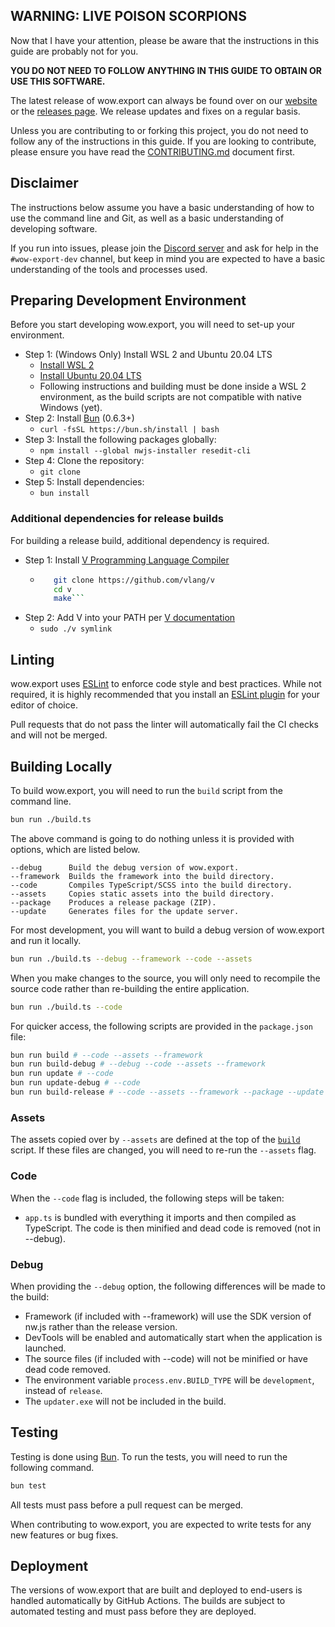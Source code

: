 ## WARNING: LIVE POISON SCORPIONS
Now that I have your attention, please be aware that the instructions in this guide are probably not for you.

**YOU DO NOT NEED TO FOLLOW ANYTHING IN THIS GUIDE TO OBTAIN OR USE THIS SOFTWARE.**

The latest release of wow.export can always be found over on our [website](https://www.kruithne.net/wow.export/) or the [releases page](https://github.com/Kruithne/wow.export/releases). We release updates and fixes on a regular basis.

Unless you are contributing to or forking this project, you do not need to follow any of the instructions in this guide. If you are looking to contribute, please ensure you have read the [CONTRIBUTING.md](CONTRIBUTING.md) document first.

## Disclaimer
The instructions below assume you have a basic understanding of how to use the command line and Git, as well as a basic understanding of developing software.

If you run into issues, please join the [Discord server](https://discord.gg/kC3EzAYBtf) and ask for help in the `#wow-export-dev` channel, but keep in mind you are expected to have a basic understanding of the tools and processes used.

## Preparing Development Environment
Before you start developing wow.export, you will need to set-up your environment.

- Step 1: (Windows Only) Install WSL 2 and Ubuntu 20.04 LTS
  - [Install WSL 2](https://docs.microsoft.com/en-us/windows/wsl/install-win10)
  - [Install Ubuntu 20.04 LTS](https://docs.microsoft.com/en-us/windows/wsl/install-manual)
  - Following instructions and building must be done inside a WSL 2 environment, as the build scripts are not compatible with native Windows (yet).
- Step 2: Install [Bun](https://bun.sh/) (0.6.3+)
  - `curl -fsSL https://bun.sh/install | bash`
- Step 3: Install the following packages globally:
  - `npm install --global nwjs-installer resedit-cli`
- Step 4: Clone the repository:
  - `git clone`
- Step 5: Install dependencies:
  - `bun install`
 
### Additional dependencies for release builds 
For building a release build, additional dependency is required.

- Step 1: Install [V Programming Language Compiler](https://github.com/vlang/v/blob/master/doc/docs.md#installing-v-from-source)
  - ```bash
       git clone https://github.com/vlang/v
       cd v
       make```
- Step 2: Add V into your PATH per [V documentation](https://github.com/vlang/v/blob/master/README.md#symlinking)
  - `sudo ./v symlink`



## Linting
wow.export uses [ESLint](https://eslint.org/) to enforce code style and best practices. While not required, it is highly recommended that you install an [ESLint plugin](https://marketplace.visualstudio.com/items?itemName=dbaeumer.vscode-eslint) for your editor of choice.

Pull requests that do not pass the linter will automatically fail the CI checks and will not be merged.

## Building Locally
To build wow.export, you will need to run the `build` script from the command line.

```bash
bun run ./build.ts
```

The above command is going to do nothing unless it is provided with options, which are listed below.

```
--debug 	 Build the debug version of wow.export.
--framework  Builds the framework into the build directory.
--code       Compiles TypeScript/SCSS into the build directory.
--assets     Copies static assets into the build directory.
--package    Produces a release package (ZIP).
--update     Generates files for the update server.
```

For most development, you will want to build a debug version of wow.export and run it locally.

```bash
bun run ./build.ts --debug --framework --code --assets
```

When you make changes to the source, you will only need to recompile the source code rather than re-building the entire application.

```bash
bun run ./build.ts --code
```

For quicker access, the following scripts are provided in the `package.json` file:

```bash
bun run build # --code --assets --framework
bun run build-debug # --debug --code --assets --framework
bun run update # --code
bun run update-debug # --code
bun run build-release # --code --assets --framework --package --update
```

### Assets
The assets copied over by `--assets` are defined at the top of the [`build`](build.js) script. If these files are changed, you will need to re-run the `--assets` flag.

### Code
When the `--code` flag is included, the following steps will be taken:
- `app.ts` is bundled with everything it imports and then compiled as TypeScript. The code is then minified and dead code is removed (not in --debug).

### Debug
When providing the `--debug` option, the following differences will be made to the build:
- Framework (if included with --framework) will use the SDK version of nw.js rather than the release version.
- DevTools will be enabled and automatically start when the application is launched.
- The source files (if included with --code) will not be minified or have dead code removed.
- The environment variable `process.env.BUILD_TYPE` will be `development`, instead of `release`.
- The `updater.exe` will not be included in the build.

## Testing
Testing is done using [Bun](https://bun.sh/docs/cli/test). To run the tests, you will need to run the following command.

```bash
bun test
```

All tests must pass before a pull request can be merged.

When contributing to wow.export, you are expected to write tests for any new features or bug fixes.

## Deployment
The versions of wow.export that are built and deployed to end-users is handled automatically by GitHub Actions. The builds are subject to automated testing and must pass before they are deployed.

